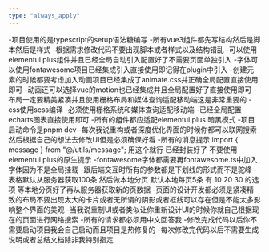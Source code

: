 ```yaml
---
type: "always_apply"
---
```


-项目使用的是typescript的setup语法糖编写 -所有vue3组件都先写结构然后是脚本然后是样式 -根据需求修改代码不要出现脚本或者样式以及结构错乱 -可以使用elementui plus组件并且已经全局自动引入配置好了不需要页面单独引入 -字体可以使用fontawesome项目已经集成引入直接使用即记得在plugin中引入 -创建元素的时候都要考虑加入动画项目已经集成了animate.css并正确全局配置直接使用即可 -动画还可以选择vue的motion也已经集成并且全局配置好了直接使用即可 -布局一定要精美紧凑并且使用栅格布局和媒体查询适配移动端这是非常重要的
-css使用scss编译 -必须使用栅格系统和媒体查询适配移动端 -已经全局配置echarts图表直接使用即可 -所有的组件都应适配elementui plus 暗黑模式 -项目启动命令是pnpm dev -每次我说重构或者深度优化界面的时候你都可以联网搜索然后根据自己的想法去修改UI但是必须确保好看 -所有的消息提示 import { message } from "@/utils/message"; 用这个就行 已经封装好了 不要使用elementui plus的原生提示
-fontawesome字体都需要再fontawesome.ts中加入字体因为不是全局挂载 -跟后端交互时所有的参数都是下划线的形式而不是驼峰 -表格默认从服务器获取100条 然后做本地分页 默认本地每页5条 有 10 20 30 的选项 等本地分页好了再从服务器获取新的页数据 -页面的设计开发都必须是紧凑精致的布局不要出现太大的卡片或者无所谓的阴影或者框线可以存在但是不能太多影响整个界面的美观 -当我说重制UI或者类似让你重新设计UI的时候你就自己根据现在的页面进行网络搜索 -所有的请求都必须用中文回答我 -修改完成代码以后你不需要启动项目我会自己启动而且项目是热修复的 -每次修改完代码以后不需要生成说明或者总结文档除非我特别指定
